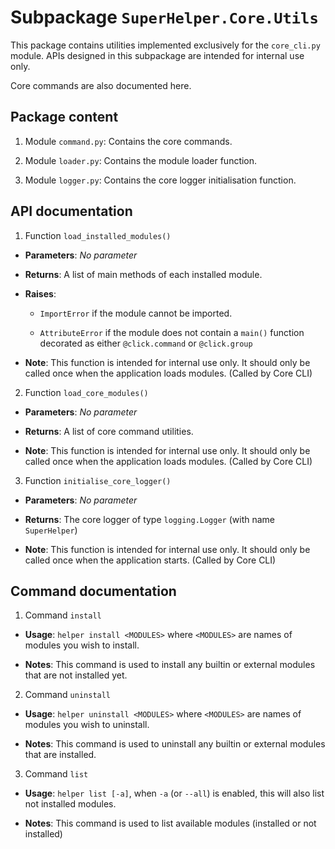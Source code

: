 # Subpackage `SuperHelper.Core.Utils`

This package contains utilities implemented exclusively for the `core_cli.py` module. APIs designed in this subpackage
are intended for internal use only.

Core commands are also documented here.

## Package content

1. Module `command.py`: Contains the core commands.

2. Module `loader.py`: Contains the module loader function.

3. Module `logger.py`: Contains the core logger initialisation function.

## API documentation

1. Function `load_installed_modules()`

  * **Parameters**: *No parameter*
      
  * **Returns**: A list of main methods of each installed module.

  * **Raises**: 
    
    * `ImportError` if the module cannot be imported.
    
    * `AttributeError` if the module does not contain a `main()` function decorated as either `@click.command` or
      `@click.group`
  
  * **Note**: This function is intended for internal use only. It should only be called once when the application loads
    modules. (Called by Core CLI)
    
2. Function `load_core_modules()`

  * **Parameters**: *No parameter*
      
  * **Returns**: A list of core command utilities.

  * **Note**: This function is intended for internal use only. It should only be called once when the application loads
    modules. (Called by Core CLI)
    
3. Function `initialise_core_logger()`

  * **Parameters**: *No parameter*
      
  * **Returns**: The core logger of type `logging.Logger` (with name `SuperHelper`)

  * **Note**: This function is intended for internal use only. It should only be called once when the application starts.
    (Called by Core CLI)
  
## Command documentation

1. Command `install`

  * **Usage**: `helper install <MODULES>` where `<MODULES>` are names of modules you wish to install.
  
  * **Notes**: This command is used to install any builtin or external modules that are not installed yet.
  
2. Command `uninstall`

  * **Usage**: `helper uninstall <MODULES>` where `<MODULES>` are names of modules you wish to uninstall.
  
  * **Notes**: This command is used to uninstall any builtin or external modules that are installed.

3. Command `list`

  * **Usage**: `helper list [-a]`, when `-a` (or `--all`) is enabled, this will also list not installed modules.
  
  * **Notes**: This command is used to list available modules (installed or not installed)
